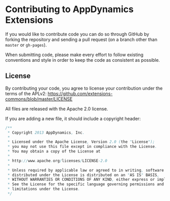 # Contributing to AppDynamics Extensions

If you would like to contribute code you can do so through GitHub by forking the repository and sending a pull request (on a branch other than `master` or `gh-pages`).

When submitting code, please make every effort to follow existing conventions and style in order to keep the code as consistent as possible.

## License

By contributing your code, you agree to license your contribution under the terms of the APLv2: https://github.com/extensions-commons/blob/master/LICENSE

All files are released with the Apache 2.0 license.

If you are adding a new file, it should include a copyright header:

``` java
/**
 * Copyright 2013 AppDynamics, Inc.
 *
 * Licensed under the Apache License, Version 2.0 (the "License");
 * you may not use this file except in compliance with the License.
 * You may obtain a copy of the License at
 *
 * http://www.apache.org/licenses/LICENSE-2.0
 *
 * Unless required by applicable law or agreed to in writing, software
 * distributed under the License is distributed on an "AS IS" BASIS,
 * WITHOUT WARRANTIES OR CONDITIONS OF ANY KIND, either express or implied.
 * See the License for the specific language governing permissions and
 * limitations under the License.
 */
```
